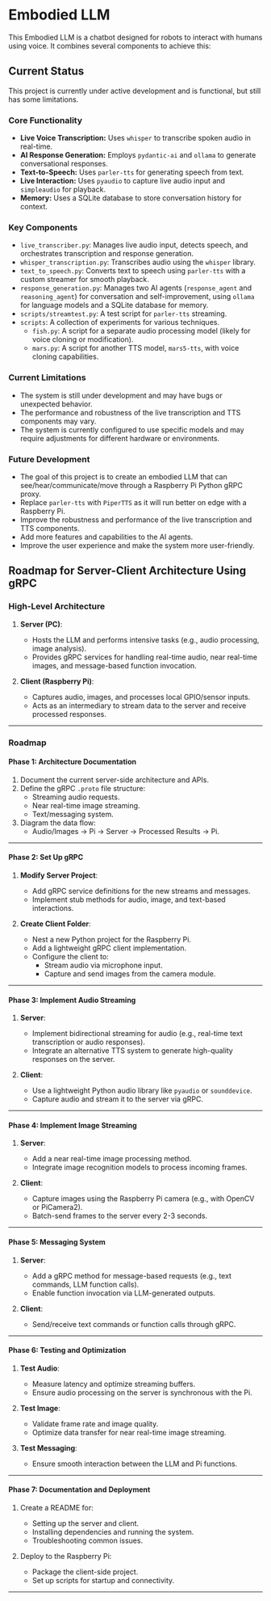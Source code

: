 # Embodied LLM

This Embodied LLM is a chatbot designed for robots to interact with humans using voice. It combines several components to achieve this:

## Current Status

This project is currently under active development and is functional, but still has some limitations.

### Core Functionality

*   **Live Voice Transcription:** Uses `whisper` to transcribe spoken audio in real-time.
*   **AI Response Generation:** Employs `pydantic-ai` and `ollama` to generate conversational responses.
*   **Text-to-Speech:** Uses `parler-tts` for generating speech from text.
*   **Live Interaction:** Uses `pyaudio` to capture live audio input and `simpleaudio` for playback.
*   **Memory:** Uses a SQLite database to store conversation history for context.

### Key Components

*   `live_transcriber.py`: Manages live audio input, detects speech, and orchestrates transcription and response generation.
*   `whisper_transcription.py`: Transcribes audio using the `whisper` library.
*   `text_to_speech.py`: Converts text to speech using `parler-tts` with a custom streamer for smooth playback.
*   `response_generation.py`: Manages two AI agents (`response_agent` and `reasoning_agent`) for conversation and self-improvement, using `ollama` for language models and a SQLite database for memory.
*   `scripts/streamtest.py`: A test script for `parler-tts` streaming.
*   `scripts`: A collection of experiments for various techniques.
    *   `fish.py`: A script for a separate audio processing model (likely for voice cloning or modification).
    *   `mars.py`: A script for another TTS model, `mars5-tts`, with voice cloning capabilities.

### Current Limitations
*   The system is still under development and may have bugs or unexpected behavior.
*   The performance and robustness of the live transcription and TTS components may vary.
*   The system is currently configured to use specific models and may require adjustments for different hardware or environments.

### Future Development
*   The goal of this project is to create an embodied LLM that can see/hear/communicate/move through a Raspberry Pi Python gRPC proxy.
*   Replace `parler-tts` with `PiperTTS` as it will run better on edge with a Raspberry Pi.
*   Improve the robustness and performance of the live transcription and TTS components.
*   Add more features and capabilities to the AI agents.
*   Improve the user experience and make the system more user-friendly.


## Roadmap for Server-Client Architecture Using gRPC

### **High-Level Architecture**
1. **Server (PC)**:
   - Hosts the LLM and performs intensive tasks (e.g., audio processing, image analysis).
   - Provides gRPC services for handling real-time audio, near real-time images, and message-based function invocation.

2. **Client (Raspberry Pi)**:
   - Captures audio, images, and processes local GPIO/sensor inputs.
   - Acts as an intermediary to stream data to the server and receive processed responses.

---

### **Roadmap**

#### **Phase 1: Architecture Documentation**
1. Document the current server-side architecture and APIs.
2. Define the gRPC `.proto` file structure:
   - Streaming audio requests.
   - Near real-time image streaming.
   - Text/messaging system.
3. Diagram the data flow:
   - Audio/Images -> Pi -> Server -> Processed Results -> Pi.

---

#### **Phase 2: Set Up gRPC**
1. **Modify Server Project**:
   - Add gRPC service definitions for the new streams and messages.
   - Implement stub methods for audio, image, and text-based interactions.

2. **Create Client Folder**:
   - Nest a new Python project for the Raspberry Pi.
   - Add a lightweight gRPC client implementation.
   - Configure the client to:
     - Stream audio via microphone input.
     - Capture and send images from the camera module.

---

#### **Phase 3: Implement Audio Streaming**
1. **Server**:
   - Implement bidirectional streaming for audio (e.g., real-time text transcription or audio responses).
   - Integrate an alternative TTS system to generate high-quality responses on the server.

2. **Client**:
   - Use a lightweight Python audio library like `pyaudio` or `sounddevice`.
   - Capture audio and stream it to the server via gRPC.

---

#### **Phase 4: Implement Image Streaming**
1. **Server**:
   - Add a near real-time image processing method.
   - Integrate image recognition models to process incoming frames.

2. **Client**:
   - Capture images using the Raspberry Pi camera (e.g., with OpenCV or PiCamera2).
   - Batch-send frames to the server every 2-3 seconds.

---

#### **Phase 5: Messaging System**
1. **Server**:
   - Add a gRPC method for message-based requests (e.g., text commands, LLM function calls).
   - Enable function invocation via LLM-generated outputs.

2. **Client**:
   - Send/receive text commands or function calls through gRPC.

---

#### **Phase 6: Testing and Optimization**
1. **Test Audio**:
   - Measure latency and optimize streaming buffers.
   - Ensure audio processing on the server is synchronous with the Pi.

2. **Test Image**:
   - Validate frame rate and image quality.
   - Optimize data transfer for near real-time image streaming.

3. **Test Messaging**:
   - Ensure smooth interaction between the LLM and Pi functions.

---

#### **Phase 7: Documentation and Deployment**
1. Create a README for:
   - Setting up the server and client.
   - Installing dependencies and running the system.
   - Troubleshooting common issues.

2. Deploy to the Raspberry Pi:
   - Package the client-side project.
   - Set up scripts for startup and connectivity.

---
